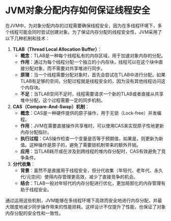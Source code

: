 # JVM对象分配内存如何保证线程安全

在JVM中，为对象分配内存的过程需要确保线程安全，因为在多线程环境下，多个线程可能会同时尝试创建对象。为了保证内存分配的线程安全性，JVM采用了以下几种机制和技术：

1. **TLAB（Thread Local Allocation Buffer）**：
    - **概念**：TLAB是一种每个线程私有的内存区域，用于加速对象内存的分配。
    - **作用**：通过为每个线程分配一个独立的小内存块，线程可以在这个块中直接分配对象，而不需要对共享堆进行同步。
    - **原理**：当一个线程需要分配对象时，首先会尝试在TLAB中进行分配。如果TLAB有足够的空间，分配过程就是线程安全的，因为没有其他线程访问这个内存块。
    - **不足**：当TLAB空间不足时，线程需要请求一个新的TLAB或者直接从共享堆中分配，这个过程需要一定的同步机制。
2. **CAS（Compare-And-Swap）机制**：
    - **概念**：CAS是一种硬件提供的原子操作，用于无锁（Lock-free）并发编程。
    - **作用**：JVM在需要直接操作共享堆时，可以使用CAS来实现原子性地更新内存分配指针。
    - **执行过程**：CAS操作检查一个变量是否等于预期值，如果是，则更新为新值。这种操作是原子的，避免了需要锁机制带来的额外开销。
    - **应用**：当TLAB耗尽或在涉及到跨线程的堆内存分配时，CAS有效避免了竞争条件。
3. **分代收集**：
    - **背景**：虽然不是直接用于线程安全，但分代收集（年轻代、老年代、永久代/元空间）使得内存管理更高效，减少了直接竞争的机会。
    - **结合**：TLAB一般对年轻代的内存分配进行优化，更加局部化的内存管理有助于线程安全。

通过运用这些机制，JVM能够在多线程环境下高效而安全地进行内存分配，并最大限度地减少同步操作带来的性能损耗。这样设计不仅提升了性能，也保证了对象内存分配的安全性和一致性。
